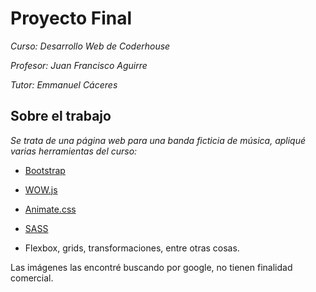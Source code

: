 # Proyecto Final 

_Curso: Desarrollo Web de Coderhouse_

_Profesor: Juan Francisco Aguirre_

_Tutor: Emmanuel Cáceres_

## Sobre el trabajo

_Se trata de una página web para una banda ficticia de música, apliqué varias herramientas del curso:_

* [Bootstrap](https://getbootstrap.com/)

* [WOW.js](https://wowjs.uk/)

* [Animate.css](https://animate.style/)

* [SASS](https://sass-lang.com/)

* Flexbox, grids, transformaciones, entre otras cosas.

Las imágenes las encontré buscando por google, no tienen finalidad comercial.
